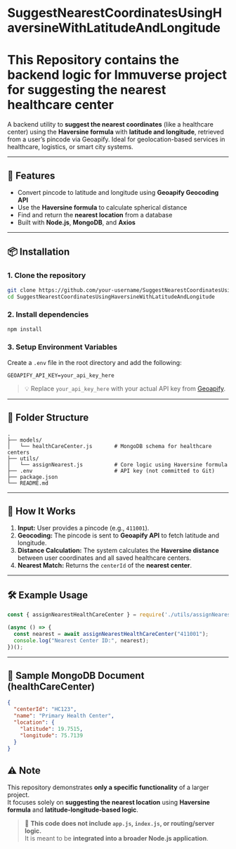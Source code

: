 # SuggestNearestCoordinatesUsingHaversineWithLatitudeAndLongitude

# This Repository contains the backend logic for Immuverse project for suggesting the nearest healthcare center 

A backend utility to **suggest the nearest coordinates** (like a healthcare center) using the **Haversine formula** with **latitude and longitude**, retrieved from a user’s pincode via Geoapify. Ideal for geolocation-based services in healthcare, logistics, or smart city systems.

---

## 🚀 Features

- Convert pincode to latitude and longitude using **Geoapify Geocoding API**
- Use the **Haversine formula** to calculate spherical distance
- Find and return the **nearest location** from a database
- Built with **Node.js**, **MongoDB**, and **Axios**

---

## 📦 Installation

### 1. Clone the repository

```bash
git clone https://github.com/your-username/SuggestNearestCoordinatesUsingHaversineWithLatitudeAndLongitude.git
cd SuggestNearestCoordinatesUsingHaversineWithLatitudeAndLongitude
```

### 2. Install dependencies

```bash
npm install
```

### 3. Setup Environment Variables

Create a `.env` file in the root directory and add the following:

```env
GEOAPIFY_API_KEY=your_api_key_here
```

> 💡 Replace `your_api_key_here` with your actual API key from [Geoapify](https://www.geoapify.com/).

---

## 📂 Folder Structure

```
.
├── models/
│   └── healthCareCenter.js       # MongoDB schema for healthcare centers
├── utils/
│   └── assignNearest.js          # Core logic using Haversine formula
├── .env                          # API key (not committed to Git)
├── package.json
└── README.md
```

---

## 🧠 How It Works

1. **Input:** User provides a pincode (e.g., `411001`).
2. **Geocoding:** The pincode is sent to **Geoapify API** to fetch latitude and longitude.
3. **Distance Calculation:** The system calculates the **Haversine distance** between user coordinates and all saved healthcare centers.
4. **Nearest Match:** Returns the `centerId` of the **nearest center**.

---

## 🛠 Example Usage

```js
const { assignNearestHealthCareCenter } = require('./utils/assignNearest');

(async () => {
  const nearest = await assignNearestHealthCareCenter("411001");
  console.log("Nearest Center ID:", nearest);
})();
```

---

## 🧪 Sample MongoDB Document (healthCareCenter)

```json
{
  "centerId": "HC123",
  "name": "Primary Health Center",
  "location": {
    "latitude": 19.7515,
    "longitude": 75.7139
  }
}
```


## ⚠️ Note

This repository demonstrates **only a specific functionality** of a larger project.  
It focuses solely on **suggesting the nearest location** using **Haversine formula** and **latitude-longitude-based logic**.

> 🧩 **This code does not include `app.js`, `index.js`, or routing/server logic.**  
It is meant to be **integrated into a broader Node.js application**.


